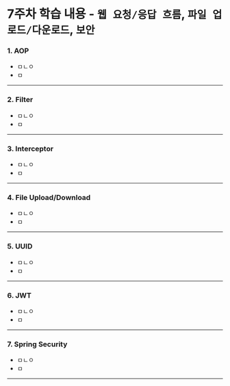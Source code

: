 # 7주차 학습 내용 - `웹 요청/응답 흐름`, `파일 업로드/다운로드`, `보안`

### 1. AOP
  + ㅁㄴㅇ
  + ㅁ
---

### 2. Filter
  + ㅁㄴㅇ
  + ㅁ
---

### 3. Interceptor
  + ㅁㄴㅇ
  + ㅁ
---

### 4. File Upload/Download
  + ㅁㄴㅇ
  + ㅁ
---

### 5. UUID
  + ㅁㄴㅇ
  + ㅁ
---

### 6. JWT
  + ㅁㄴㅇ
  + ㅁ
---

### 7. Spring Security
  + ㅁㄴㅇ
  + ㅁ
---
